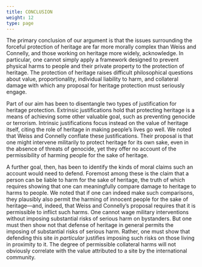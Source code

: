 ```yaml
---
title: CONCLUSION
weight: 12
type: page
---
```


The primary conclusion of our argument is that the issues surrounding the forceful protection of heritage are far more morally complex than Weiss and Connelly, and those working on heritage more widely, acknowledge. In particular, one cannot simply apply a framework designed to prevent physical harms to people and their private property to the protection of heritage. The protection of heritage raises difficult philosophical questions about value, proportionality, individual liability to harm, and collateral damage with which any proposal for heritage protection must seriously engage.

Part of our aim has been to disentangle two types of justification for heritage protection. Extrinsic justifications hold that protecting heritage is a means of achieving some other valuable goal, such as preventing genocide or terrorism. Intrinsic justifications focus instead on the value of heritage itself, citing the role of heritage in making people’s lives go well. We noted that Weiss and Connelly conflate these justifications. Their proposal is that one might intervene militarily to protect heritage for its own sake, even in the absence of threats of genocide, yet they offer no account of the permissibility of harming people for the sake of heritage.

A further goal, then, has been to identify the kinds of moral claims such an account would need to defend. Foremost among these is the claim that a person can be liable to harm for the sake of heritage, the truth of which requires showing that one can meaningfully compare damage to heritage to harms to people. We noted that if one can indeed make such comparisons, they plausibly also permit the harming of innocent people for the sake of heritage—and, indeed, that Weiss and Connelly’s proposal requires that it is permissible to inflict such harms. One cannot wage military interventions without imposing substantial risks of serious harm on bystanders. But one must then show not that defense of heritage in general permits the imposing of substantial risks of serious harm. Rather, one must show that defending this site *in particular* justifies imposing such risks on those living in proximity to it. The degree of permissible collateral harms will not obviously correlate with the value attributed to a site by the international community. 
